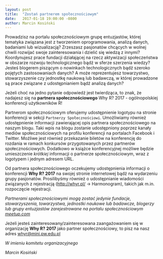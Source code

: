 ```yaml
---
layout: post
title:  "Zostań partnerem społecznościowym"
date:   2017-01-18 19:00:00 -0800
author: Marcin Kosiński
---
```


Prowadzisz na portalu społecznościowym grupę entuzjastów, której tematyka związana jest z tworzeniem oprogramowania, analizą danych, badaniami lub wizualizacją? Zrzeszasz pasjonatów chcących w wolnej chwili rozwijać swoje zainteresowania i dzielić się wiedzą z innymi? Koordynujesz prace fundacji działającej na rzecz aktywizacji społeczeństwa w obszarze rozwoju technologicznego bądź w sferze szerzenia wiedzy? Jesteś blogerem piszącym o nowinkach technologicznych bądź szeroko pojętych zastosowaniach danych? A może reprezentujesz towarzystwo, stowarzyszenie czy jednostkę naukową lub badawczą, w której prowadzone są prace związane z udostępnianiem bądź analizą danych?

Jeżeli choć na jedno pytanie odpowiedź jest twierdząca, to znak, że nadajesz się na **partnera społecznościowego** Why R? 2017 - ogólnopolskiej konferencji użytkowników R!

Partnerom społecznościowym oferujemy udostępnienie logotypu na stronie konferencji w sekcji `Partnerzy Społecznościowi`. Umożliwiamy również udostępnienie informacji zawierającej opis partnera społecznościowego na naszym blogu. Taki wpis na blogu zostanie udostępniony poprzez kanały mediów społecznościowych na profilu konferencji na portalach Facebook i Twitter. Możliwe jest również przekazanie biletów na konferencję do rozdania w ramach konkursów przygotowanych przez partnerów społecznościowych. Dodatkowo w książce konferencyjnej możliwe będzie umieszczenie *krótkiej* informacji o partnerze społecznościowym, wraz z logotypem i jednym adresem URL.

Od partnera społecznościowego oczekujemy udostępnienia informacji o konferencji **Why R? 2017** na swojej stronie internetowej bądź na wydarzeniu grupy pasjonatów. Prosilibyśmy również o udostępnianie wiadomości związanych z rejestracją (http://whyr.pl/ -> Harmonogram), takich jak m.in. rozpoczęcie rejestracji.


*Partnerami społecznościowymi mogą zostać jedynie fundacje, stowarzyszenia, towarzystwa, jednostki naukowe lub badawcze, blogerzy lub grupy entuzjastów zarejestrowane na portalu społecznościowym [meetup.com](https://www.meetup.com/)*

Jeżeli jesteś zainteresowany/zainteresowana zaangażowaniem się w organizację **Why R? 2017** jako partner społecznościowy, to pisz na nasz adres whyr@mini.pw.edu.pl 


*W imieniu komitetu organizacyjnego*

*Marcin Kosiński*  

